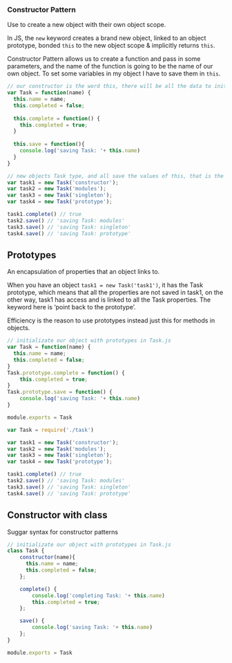 ### Constructor Pattern
Use to create a new object with their own object scope.

In JS, the `new` keyword creates a brand new object, linked to an object prototype, bonded `this` to the new object scope & implicitly returns `this`.

Constructor Pattern allows us to create a function and pass in some parameters, and the name of the function is going to be the name of our own object. To set some variables in my object I have to save them in `this`.

```jsx
// our constructor is the word this, there will be all the data to initialize our object
var Task = function(name) {
  this.name = name;
  this.completed = false;
  
  this.complete = function() {
    this.completed = true;
  }
  
  this.save = function(){
    console.log('saving Task: '+ this.name)
  }
}

// new objects Task type, and all save the values of this, that is the constructor
var task1 = new Task('constructor');
var task2 = new Task('modules');
var task3 = new Task('singleton');
var task4 = new Task('prototype');

task1.complete() // true
task2.save() // 'saving Task: modules'
task3.save() // 'saving Task: singleton'
task4.save() // 'saving Task: prototype'
```

## Prototypes

An encapsulation of properties that an object links to.

When you have an object `task1 = new Task('task1')`, it has the Task prototype, which means that all the properties are not saved in task1, on the other way, task1 has access and is linked to all the Task properties. The keyword here is ‘point back to the prototype’.

Efficiency is the reason to use prototypes instead just this for methods in objects.

```jsx
// initializate our object with prototypes in Task.js
var Task = function(name) {
  this.name = name;
  this.completed = false;
}
Task.prototype.complete = function() {
	this.completed = true;
}
Task.prototype.save = function() {
	console.log('saving Task: '+ this.name)
}

module.exports = Task
```

```jsx
var Task = require('./task')

var task1 = new Task('constructor');
var task2 = new Task('modules');
var task3 = new Task('singleton');
var task4 = new Task('prototype');

task1.complete() // true
task2.save() // 'saving Task: modules'
task3.save() // 'saving Task: singleton'
task4.save() // 'saving Task: prototype'
```

## Constructor with class

Suggar syntax for constructor patterns

```jsx
// initializate our object with prototypes in Task.js
class Task {
	constructor(name){
	  this.name = name;
	  this.completed = false;
	};

	complete() {
		console.log('completing Task: '+ this.name)
		this.completed = true;
	};

	save() {
		console.log('saving Task: '+ this.name)
	};
}

module.exports = Task
```